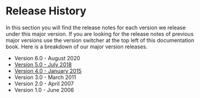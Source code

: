 # Release History

In this section you will find the release notes for each version we release under this major version. If you are looking for the release notes of previous major versions use the version switcher at the top left of this documentation book. Here is a breakdown of our major version releases.

* Version 6.0 - August 2020
* [Version 5.0 - July 2018](https://logbox.ortusbooks.com/v/5.x/)
* [Version 4.0 - January 2015](https://logbox.ortusbooks.com/v/2.x/)
* Version 3.0 - March 2011
* Version 2.0 - April 2007
* Version 1.0 - June 2006

